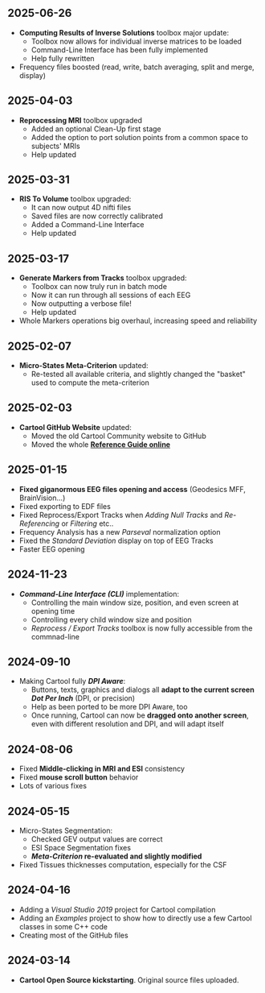 
## 2025-06-26
- **Computing Results of Inverse Solutions** toolbox major update:
    - Toolbox now allows for individual inverse matrices to be loaded
    - Command-Line Interface has been fully implemented
    - Help fully rewritten
- Frequency files boosted (read, write, batch averaging, split and merge, display)

## 2025-04-03
- **Reprocessing MRI** toolbox upgraded
    - Added an optional Clean-Up first stage
    - Added the option to port solution points from a common space to subjects' MRIs
    - Help updated

## 2025-03-31
- **RIS To Volume** toolbox upgraded:
    - It can now output 4D nifti files
    - Saved files are now correctly calibrated
    - Added a Command-Line Interface
    - Help updated

## 2025-03-17
- **Generate Markers from Tracks** toolbox upgraded:
    - Toolbox can now truly run in batch mode
    - Now it can run through all sessions of each EEG
    - Now outputting a verbose file!
    - Help updated
- Whole Markers operations big overhaul, increasing speed and reliability

## 2025-02-07
- **Micro-States Meta-Criterion** updated:
    - Re-tested all available criteria, and slightly changed the "basket" used to compute the meta-criterion

## 2025-02-03
- **Cartool GitHub Website** updated:
    - Moved the old Cartool Community website to GitHub
    - Moved the whole [**Reference Guide online**](https://denisbrunet.github.io/Cartool/ReferenceGuide/index.html)

## 2025-01-15
- **Fixed giganormous EEG files opening and access** (Geodesics MFF, BrainVision...)
- Fixed exporting to EDF files
- Fixed Reprocess/Export Tracks when _Adding Null Tracks_ and _Re-Referencing_ or _Filtering_ etc..
- Frequency Analysis has a new _Parseval_ normalization option
- Fixed the _Standard Deviation_ display on top of EEG Tracks
- Faster EEG opening

## 2024-11-23
- _**Command-Line Interface (CLI)**_ implementation:
    - Controlling the main window size, position, and even screen at opening time
    - Controlling every child window size and position
    - _Reprocess / Export Tracks_ toolbox is now fully accessible from the commnad-line

## 2024-09-10
- Making Cartool fully _**DPI Aware**_:
    - Buttons, texts, graphics and dialogs all **adapt to the current screen _Dot Per Inch_** (DPI, or precision)
    - Help as been ported to be more DPI Aware, too
    - Once running, Cartool can now be **dragged onto another screen**, even with different resolution and DPI, and will adapt itself

## 2024-08-06
- Fixed **Middle-clicking in MRI and ESI** consistency
- Fixed **mouse scroll button** behavior
- Lots of various fixes

## 2024-05-15
- Micro-States Segmentation:
    - Checked GEV output values are correct
    - ESI Space Segmentation fixes
    - **_Meta-Criterion_ re-evaluated and slightly modified**
- Fixed Tissues thicknesses computation, especially for the CSF

## 2024-04-16
- Adding a _Visual Studio 2019_ project for Cartool compilation
- Adding an _Examples_ project to show how to directly use a few Cartool classes in some C++ code
- Creating most of the GitHub files

## 2024-03-14
- **Cartool Open Source kickstarting**. Original source files uploaded.
